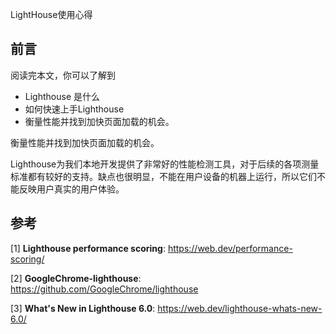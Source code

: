 LightHouse使用心得



## 前言

阅读完本文，你可以了解到

- Lighthouse 是什么
- 如何快速上手Lighthouse 
- 衡量性能并找到加快页面加载的机会。



衡量性能并找到加快页面加载的机会。





Lighthouse为我们本地开发提供了非常好的性能检测工具，对于后续的各项测量标准都有较好的支持。缺点也很明显，不能在用户设备的机器上运行，所以它们不能反映用户真实的用户体验。





## 参考

[1] **Lighthouse performance scoring**: https://web.dev/performance-scoring/

[2] **GoogleChrome-lighthouse**: https://github.com/GoogleChrome/lighthouse

[3] **What's New in Lighthouse 6.0**: https://web.dev/lighthouse-whats-new-6.0/

